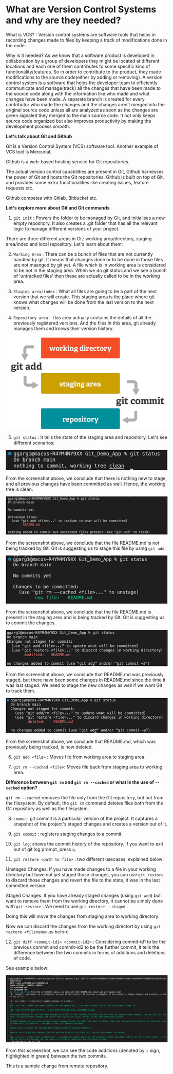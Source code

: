 # What are Version Control Systems and why are they needed? #

What is VCS? : Version control systems are software tools that helps in recording changes made to files by keeping a track of modifications done in the code. 

Why is it needed? As we know that a software product is developed in collaboration by a group of developers they might be located at different locations and each one of them contributes to some specific kind of functionality/features. So in order to contribute to the product, they made modifications to the source code(either by adding or removing). A version control system is a software that helps the developer team to efficiently communicate and manage(track) all the changes that have been made to the source code along with the information like who made and what changes have been made. A separate branch is created for every contributor who made the changes and the changes aren’t merged into the original source code unless all are analyzed as soon as the changes are green signaled they merged to the main source code. It not only keeps source code organized but also improves productivity by making the development process smooth.

**Let's talk about Git and Github**

Git is a Version Control System (VCS) software tool. Another example of VCS tool is Mercurial.

Github is a web-based hosting service for Git repositories.

The actual version control capabilities are present in Git, Github harnesses the power of Git and hosts the Git repositories. Github is built on top of Git, and provides some extra functionalities like creating issues, feature requests etc.

Github competes with Gitlab, Bitbucket etc.

**Let's explore more about Git and Git commands**

1. `git init` : Powers the folder to be managed by Git, and initialises a new empty repository. It also creates a .git folder that has all the relevant logic to manage different versions of your project.

There are three different areas in Git: working area/directory, staging area/index and local repository. Let's learn about them:

2. `Working Area` : There can be a bunch of files that are not currently handled by git. It means that changes done or to be done in those files are not maanged by git yet. A file which is in working area is considered to be not in the staging area. When we do git status and we see a bunch of 'untracked files' then these are actually called to be in the working area.

3. `Staging area/index` : What all files are going to be a part of the next version that we will create. This staging area is the place where git knows what changes will be done from the last version to the next version.

4. `Repository area` : This area actually contains the details of all the previously registered versions. And the files in this area, git already manages them and knows their version history.

![Git-diagram](./Git-diagram.png)

5. `git status` : It tells the state of the staging area and repository. Let's see different scenarios:

![Git-status-working-tree-clean](./Git-status-working-tree-clean.png)

From the screenshot above, we conclude that there is nothing new to stage, and all previous changes have been committed as well. Hence, the working tree is clean.

![Git-untracked-files](./Git-untracked-files.png)

From the screenshot above, we conclude that the file README.md is not being tracked by Git. Git is suggesting us to stage this file by using `git add`.

![Git-status-changes-to-be-committed](./Git-status-changes-to-be-committed.png)

From the screenshot above, we conclude that the file README.md is present in the staging area and is being tracked by Git. Git is suggesting us to commit the changes.

![Git-status-modified](./Git-status-modified.png)

From the screenshot above, we conclude that README.md was previously staged, but there have been some changes in README.md since the time it was last staged. We need to stage the new changes as well if we want Git to track them.

![Git-status-deleted](./Git-status-deleted.png)

From the screenshot above, we conclude that README.md, which was previously being tracked, is now deleted.

6. `git add <file>` : Moves file from working area to staging area.

7. `git rm --cached <file>`: Moves file back from staging area to working area.

**Difference between `git rm` and `git rm --cached` or what is the use of `--cached` option?** 

`git rm --cached` removes the file only from the Git repository, but not from the filesystem. By default, the `git rm` command deletes files both from the Git repository as well as the filesystem.

8. `commit`: git commit is a particular version of the project. It captures a snapshot of the project's staged changes and creates a version out of it.

9. `git commit` : registers staging changes to a commit. 

10. `git log`: shows the commit history of the repository. If you want to exit out of git log prompt, press `q`.

11. `git restore <path to file>` : two different usecases, explained below:

Unstaged Changes: If you have made changes to a file in your working directory but have not yet staged those changes, you can use `git restore` to discard those changes and revert the file to the state, it was in the last committed version.

Staged Changes: If you have already staged changes (using `git add`) but want to remove them from the working directory, it cannot be simply done with `git restore` . We need to use `git restore --staged` .

Doing this will move the changes from staging area to working directory.

Now we can discard the changes from the working directort by using `git restore <filename>` as before.

12. `git diff <commit-id1> <commit-id2>` : Considering commit-id1 to be the previous commit and commit-id2 to be the further commit, it tells the difference between the two commits in terms of additions and deletions of code.

See example below:

![Git-diff](./Git-diff.png)

From this screenshot, we can see the code additions (denoted by + sign, highlighted in green) between the two commits.

This is a sample change from remote repository.

